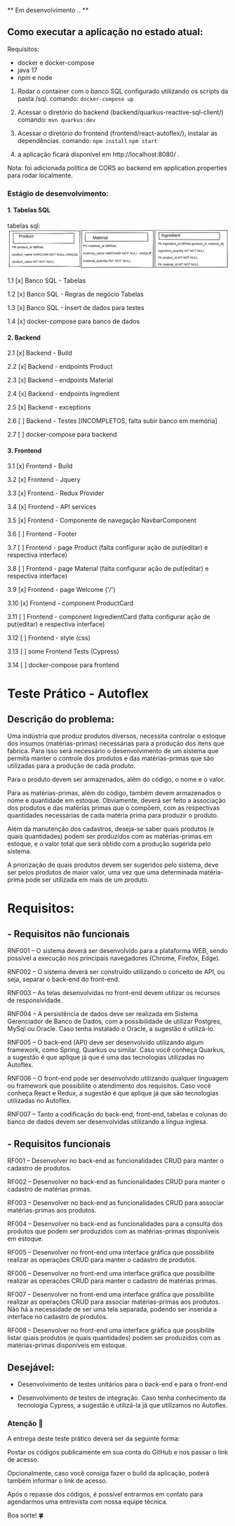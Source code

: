 ** Em desenvolvimento .. **

## Como executar a aplicação no estado atual:
Requisitos:
- docker e docker-compose
- java 17
- npm e node

1. Rodar o container com o banco SQL configurado utilizando os scripts da pasta /sql. comando:
`docker-compose up`

2. Acessar o diretório do backend (backend/quarkus-reactive-sql-client/)
comando:
`mvn quarkus:dev`


3. Acessar o diretório do frontend (frontend/react-autoflex/), instalar as dependências.
comando:
`npm install`
`npm start`

4. a aplicação ficará disponível em http://localhost:8080/ .

Nota: foi adicionada política de CORS ao backend em application.properties para rodar localmente.

### Estágio de desenvolvimento:
#### 1. Tabelas SQL
tabelas sql: ![sql](./images/sql-sample.png)

1.1 [x]  Banco SQL - Tabelas

1.2 [x]  Banco SQL - Regras de negócio Tabelas

1.3 [x]  Banco SQL - Insert de dados para testes

1.4 [x]  docker-compose para banco de dados

#### 2. Backend

2.1 [x]  Backend - Build

2.2 [x]  Backend - endpoints Product

2.3 [x]  Backend - endpoints Material

2.4 [x]  Backend - endpoints Ingredient

2.5 [x]  Backend - exceptions

2.6 [ ] Backend - Testes [INCOMPLETOS, falta subir banco em memória]

2.7 [ ] docker-compose para backend

#### 3. Frontend

3.1 [x]  Frontend - Build

3.2 [x]  Frontend - Jquery

3.3 [x]  Frontend - Redux Provider

3.4 [x]  Frontend - API services

3.5 [x]  Frontend - Componente de navegação NavbarComponent

3.6 [ ] Frontend - Footer

3.7 [ ] Frontend - page Product (falta configurar ação de put(editar) e respectiva interface)

3.8 [ ] Frontend - page Material (falta configurar ação de put(editar) e respectiva interface)

3.9 [x]  Frontend - page Welcome ('/')

3.10 [x]  Frontend - component ProductCard

3.11 [ ] Frontend - component IngredientCard (falta configurar ação de put(editar) e respectiva interface)

3.12 [ ] Frontend - style (css)

3.13 [ ] some Frontend Tests (Cypress)

3.14 [ ] docker-compose para frontend


# Teste Prático - Autoflex

## Descrição do problema:

Uma indústria que produz produtos diversos, necessita controlar o estoque dos insumos (matérias-primas) necessárias para a produção dos itens que fabrica. Para isso será necessário o desenvolvimento de um sistema que permita manter o controle dos produtos e das matérias-primas que são utilizadas para a produção de cada produto.

Para o produto devem ser armazenados, além do código, o nome e o valor.

Para as matérias-primas, além do código, também devem armazenados o nome e quantidade em estoque. Obviamente, deverá ser feito a associação dos produtos e das matérias primas que o compõem, com as respectivas quantidades necessárias de cada matéria prima para produzir o produto.

Além da manutenção dos cadastros, deseja-se saber quais produtos (e quais quantidades) podem ser produzidos com as matérias-primas em estoque, e o valor total que será obtido com a produção sugerida pelo sistema.

A priorização de quais produtos devem ser sugeridos pelo sistema, deve ser pelos produtos de maior valor, uma vez que uma determinada matéria-prima pode ser utilizada em mais de um produto.

# Requisitos:

## - Requisitos não funcionais

RNF001 – O sistema deverá ser desenvolvido para a plataforma WEB, sendo possível a execução nos principais navegadores (Chrome, Firefox, Edge).

RNF002 – O sistema deverá ser construído utilizando o conceito de API, ou seja, separar o back-end do front-end.

RNF003 – As telas desenvolvidas no front-end devem utilizar os recursos de responsividade.

RNF004 – A persistência de dados deve ser realizada em Sistema Gerenciador de Banco de Dados, com a possibilidade de utilizar Postgres, MySql ou Oracle. Caso tenha instalado o Oracle, a sugestão é utilizá-lo.

RNF005 – O back-end (API) deve ser desenvolvido utilizando algum framework, como Spring, Quarkus ou similar. Caso você conheça Quarkus, a sugestão é que aplique já que é uma das tecnologias utilizadas no Autoflex.

RNF006 – O front-end pode ser desenvolvido utilizando qualquer linguagem ou framework que possibilite o atendimento dos requisitos. Caso você conheça React e Redux, a sugestão é que aplique já que são tecnologias utilizadas no Autoflex.

RNF007 – Tanto a codificação do back-end, front-end, tabelas e colunas do banco de dados devem ser desenvolvidas utilizando a língua inglesa.

## - Requisitos funcionais

RF001 – Desenvolver no back-end as funcionalidades CRUD para manter o cadastro de produtos.

RF002 – Desenvolver no back-end as funcionalidades CRUD para manter o cadastro de matérias primas.

RF003 – Desenvolver no back-end as funcionalidades CRUD para associar matérias-primas aos produtos.

RF004 – Desenvolver no back-end as funcionalidades para a consulta dos produtos que podem ser produzidos com as matérias-primas disponíveis em estoque.

RF005 – Desenvolver no front-end uma interface gráfica que possibilite realizar as operações CRUD para manter o cadastro de produtos.

RF006 – Desenvolver no front-end uma interface gráfica que possibilite realizar as operações CRUD para manter o cadastro de matérias primas.

RF007 – Desenvolver no front-end uma interface gráfica que possibilite realizar as operações CRUD para associar matérias-primas aos produtos. Não há a necessidade de ser uma tela separada, podendo ser inserida a interface no cadastro de produtos.

RF008 – Desenvolver no front-end uma interface gráfica que possibilite listar quais produtos (e quais quantidades) podem ser produzidos com as matérias-primas disponíveis em estoque.

## Desejável:

- Desenvolvimento de testes unitários para o back-end e para o front-end

- Desenvolvimento de testes de integração. Caso tenha conhecimento da tecnologia Cypress, a sugestão é utilizá-la já que utilizamos no Autoflex.



### Atenção 🚩

A entrega deste teste prático deverá ser da seguinte forma:

Postar os códigos publicamente em sua conta do GitHub e nos passar o link de acesso.

Opcionalmente, caso você consiga fazer o build da aplicação, poderá também informar o link de acesso.

Após o repasse dos códigos, é possível entrarmos em contato para agendarmos uma entrevista com nossa equipe técnica.


Boa sorte! 🍀
